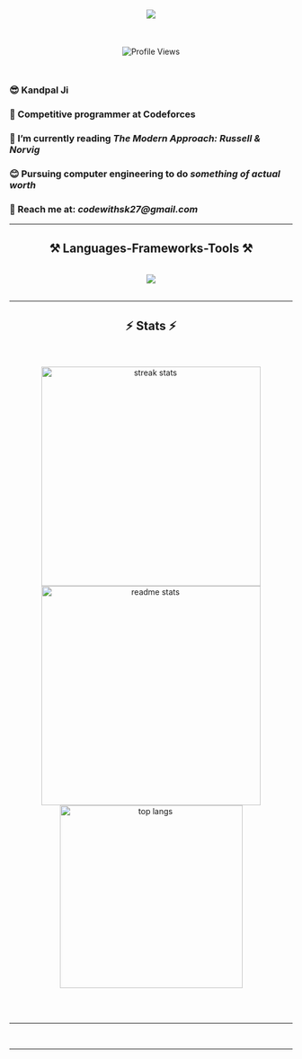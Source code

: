 <!-- Original Readme.md credit https://github.com/taqui-786/ -->

<h1 align="center">
<img src="https://readme-typing-svg.herokuapp.com/?font=Righteous&size=35&center=true&vCenter=true&width=500&height=70&duration=4000&lines=Hi+There!+👋;I'm+Shubham+Kandpal!;" />
</h1>

<div align="center" style="margin:50px">
  <img src="https://komarev.com/ghpvc/?username=Shubham-kpl&style=flat-square&color=blue" alt="Profile Views" />
</div>

<h3> 😎 Kandpal Ji </h3>
<h3> 🌱 Competitive programmer at Codeforces </h3>
<h3> 🤖 I’m currently reading <i>The Modern Approach: Russell & Norvig</i> </h3>
<h3> 😊 Pursuing computer engineering to do <i>something of actual worth</i> </h3>
<h3> 🤙 Reach me at: <i>codewithsk27@gmail.com</i></h3>

 <hr/>
 
<h2 align="center">⚒️ Languages-Frameworks-Tools ⚒️</h2>
<br/>
<div align="center">
    <img src="https://skillicons.dev/icons?i=html,css,bootstrap,vscode,cpp,c,github" />
<!--     <img src="https://skillicons.dev/icons?i=react,bootstrap,html,css,vscode,github,tailwind" />
    <img src="https://skillicons.dev/icons?i=nodejs,python,javascript,typescript,express,mysql" /><br> -->
</div>

<br/>
<hr/>

<h2 align="center">⚡ Stats ⚡</h2>
<br>
<br>
<div align=center>
  <img width=390 src="https://github-readme-streak-stats-salesp07.vercel.app/?user=Shubham-kpl&count_private=true&theme=react&border_radius=10" alt="streak stats"/>
  <img width=390 src="https://github-readme-stats-salesp07.vercel.app/api?username=Shubham-kpl&count_private=true&show_icons=true&theme=react&rank_icon=github&border_radius=10" alt="readme stats" />
  <br/>
  <img width=325 align="center" src="https://github-readme-stats-salesp07.vercel.app/api/top-langs/?username=Shubham-kpl&hide=HTML&langs_count=8&layout=compact&theme=react&border_radius=10&size_weight=0.5&count_weight=0.5&exclude_repo=github-readme-stats" alt="top langs" />
</div>

<br/><br/>

<hr/>

<br/>
<hr/>
